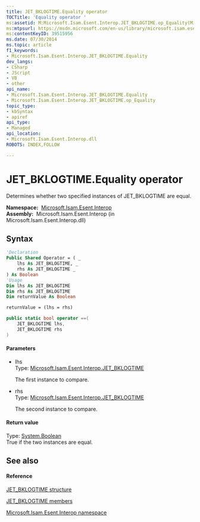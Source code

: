 ```yaml
---
title: JET_BKLOGTIME.Equality operator 
TOCTitle: 'Equality operator '
ms:assetid: M:Microsoft.Isam.Esent.Interop.JET_BKLOGTIME.op_Equality(Microsoft.Isam.Esent.Interop.JET_BKLOGTIME,Microsoft.Isam.Esent.Interop.JET_BKLOGTIME)
ms:mtpsurl: https://msdn.microsoft.com/en-us/library/microsoft.isam.esent.interop.jet_bklogtime.op_equality(v=EXCHG.10)
ms:contentKeyID: 39515956
ms.date: 07/30/2014
ms.topic: article
f1_keywords:
- Microsoft.Isam.Esent.Interop.JET_BKLOGTIME.Equality
dev_langs:
- CSharp
- JScript
- VB
- other
api_name: 
- Microsoft.Isam.Esent.Interop.JET_BKLOGTIME.Equality
- Microsoft.Isam.Esent.Interop.JET_BKLOGTIME.op_Equality
topic_type: 
- kbSyntax
- apiref
api_type: 
- Managed
api_location: 
- Microsoft.Isam.Esent.Interop.dll
ROBOTS: INDEX,FOLLOW

---
```


# JET_BKLOGTIME.Equality operator

Determines whether two specified instances of JET_BKLOGTIME are equal.

**Namespace:**  [Microsoft.Isam.Esent.Interop](hh596136\(v=exchg.10\).md)  
**Assembly:**  Microsoft.Isam.Esent.Interop (in Microsoft.Isam.Esent.Interop.dll)

## Syntax

``` vb
'Declaration
Public Shared Operator = ( _
    lhs As JET_BKLOGTIME, _
    rhs As JET_BKLOGTIME _
) As Boolean
'Usage
Dim lhs As JET_BKLOGTIME
Dim rhs As JET_BKLOGTIME
Dim returnValue As Boolean

returnValue = (lhs = rhs)
```

``` csharp
public static bool operator ==(
    JET_BKLOGTIME lhs,
    JET_BKLOGTIME rhs
)
```

#### Parameters

  - lhs  
    Type: [Microsoft.Isam.Esent.Interop.JET_BKLOGTIME](hh557662\(v=exchg.10\).md)  
    
    The first instance to compare.

<!-- end list -->

  - rhs  
    Type: [Microsoft.Isam.Esent.Interop.JET_BKLOGTIME](hh557662\(v=exchg.10\).md)  
    
    The second instance to compare.

#### Return value

Type: [System.Boolean](https://docs.microsoft.com/dotnet/api/system.boolean?redirectedfrom=MSDN)  
True if the two instances are equal.  

## See also

#### Reference

[JET_BKLOGTIME structure](hh557662\(v=exchg.10\).md)

[JET_BKLOGTIME members](hh565503\(v=exchg.10\).md)

[Microsoft.Isam.Esent.Interop namespace](hh596136\(v=exchg.10\).md)

